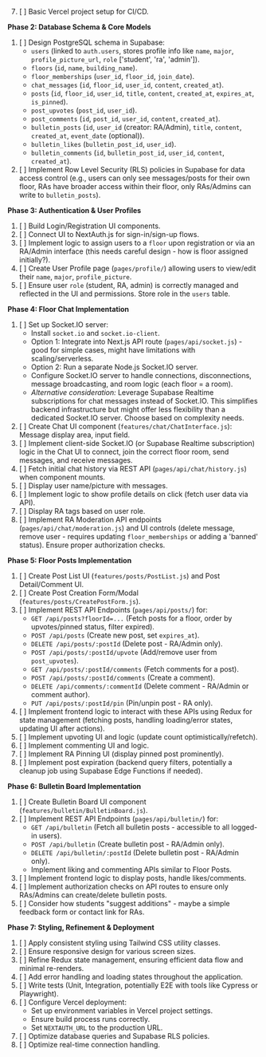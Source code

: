 7.  [ ] Basic Vercel project setup for CI/CD.

**Phase 2: Database Schema & Core Models**

1.  [ ] Design PostgreSQL schema in Supabase:
    - `users` (linked to `auth.users`, stores profile info like `name`, `major`, `profile_picture_url`, `role` ['student', 'ra', 'admin']).
    - `floors` (`id`, `name`, `building_name`).
    - `floor_memberships` (`user_id`, `floor_id`, `join_date`).
    - `chat_messages` (`id`, `floor_id`, `user_id`, `content`, `created_at`).
    - `posts` (`id`, `floor_id`, `user_id`, `title`, `content`, `created_at`, `expires_at`, `is_pinned`).
    - `post_upvotes` (`post_id`, `user_id`).
    - `post_comments` (`id`, `post_id`, `user_id`, `content`, `created_at`).
    - `bulletin_posts` (`id`, `user_id` (creator: RA/Admin), `title`, `content`, `created_at`, `event_date` (optional)).
    - `bulletin_likes` (`bulletin_post_id`, `user_id`).
    - `bulletin_comments` (`id`, `bulletin_post_id`, `user_id`, `content`, `created_at`).
2.  [ ] Implement Row Level Security (RLS) policies in Supabase for data access control (e.g., users can only see messages/posts for their own floor, RAs have broader access within their floor, only RAs/Admins can write to `bulletin_posts`).

**Phase 3: Authentication & User Profiles**

1.  [ ] Build Login/Registration UI components.
2.  [ ] Connect UI to NextAuth.js for sign-in/sign-up flows.
3.  [ ] Implement logic to assign users to a `floor` upon registration or via an RA/Admin interface (this needs careful design - how is floor assigned initially?).
4.  [ ] Create User Profile page (`pages/profile/`) allowing users to view/edit their `name`, `major`, `profile_picture`.
5.  [ ] Ensure user `role` (student, RA, admin) is correctly managed and reflected in the UI and permissions. Store role in the `users` table.

**Phase 4: Floor Chat Implementation**

1.  [ ] Set up Socket.IO server:
    - Install `socket.io` and `socket.io-client`.
    - Option 1: Integrate into Next.js API route (`pages/api/socket.js`) - good for simple cases, might have limitations with scaling/serverless.
    - Option 2: Run a separate Node.js Socket.IO server.
    - Configure Socket.IO server to handle connections, disconnections, message broadcasting, and room logic (each floor = a room).
    - _Alternative consideration:_ Leverage Supabase Realtime subscriptions for chat messages instead of Socket.IO. This simplifies backend infrastructure but might offer less flexibility than a dedicated Socket.IO server. Choose based on complexity needs.
2.  [ ] Create Chat UI component (`features/chat/ChatInterface.js`): Message display area, input field.
3.  [ ] Implement client-side Socket.IO (or Supabase Realtime subscription) logic in the Chat UI to connect, join the correct floor room, send messages, and receive messages.
4.  [ ] Fetch initial chat history via REST API (`pages/api/chat/history.js`) when component mounts.
5.  [ ] Display user name/picture with messages.
6.  [ ] Implement logic to show profile details on click (fetch user data via API).
7.  [ ] Display RA tags based on user role.
8.  [ ] Implement RA Moderation API endpoints (`pages/api/chat/moderation.js`) and UI controls (delete message, remove user - requires updating `floor_memberships` or adding a 'banned' status). Ensure proper authorization checks.

**Phase 5: Floor Posts Implementation**

1.  [ ] Create Post List UI (`features/posts/PostList.js`) and Post Detail/Comment UI.
2.  [ ] Create Post Creation Form/Modal (`features/posts/CreatePostForm.js`).
3.  [ ] Implement REST API Endpoints (`pages/api/posts/`) for:
    - `GET /api/posts?floorId=...` (Fetch posts for a floor, order by upvotes/pinned status, filter expired).
    - `POST /api/posts` (Create new post, set `expires_at`).
    - `DELETE /api/posts/:postId` (Delete post - RA/Admin only).
    - `POST /api/posts/:postId/upvote` (Add/remove user from `post_upvotes`).
    - `GET /api/posts/:postId/comments` (Fetch comments for a post).
    - `POST /api/posts/:postId/comments` (Create a comment).
    - `DELETE /api/comments/:commentId` (Delete comment - RA/Admin or comment author).
    - `PUT /api/posts/:postId/pin` (Pin/unpin post - RA only).
4.  [ ] Implement frontend logic to interact with these APIs using Redux for state management (fetching posts, handling loading/error states, updating UI after actions).
5.  [ ] Implement upvoting UI and logic (update count optimistically/refetch).
6.  [ ] Implement commenting UI and logic.
7.  [ ] Implement RA Pinning UI (display pinned post prominently).
8.  [ ] Implement post expiration (backend query filters, potentially a cleanup job using Supabase Edge Functions if needed).

**Phase 6: Bulletin Board Implementation**

1.  [ ] Create Bulletin Board UI component (`features/bulletin/BulletinBoard.js`).
2.  [ ] Implement REST API Endpoints (`pages/api/bulletin/`) for:
    - `GET /api/bulletin` (Fetch all bulletin posts - accessible to all logged-in users).
    - `POST /api/bulletin` (Create bulletin post - RA/Admin only).
    - `DELETE /api/bulletin/:postId` (Delete bulletin post - RA/Admin only).
    - Implement liking and commenting APIs similar to Floor Posts.
3.  [ ] Implement frontend logic to display posts, handle likes/comments.
4.  [ ] Implement authorization checks on API routes to ensure only RAs/Admins can create/delete bulletin posts.
5.  [ ] Consider how students "suggest additions" - maybe a simple feedback form or contact link for RAs.

**Phase 7: Styling, Refinement & Deployment**

1.  [ ] Apply consistent styling using Tailwind CSS utility classes.
2.  [ ] Ensure responsive design for various screen sizes.
3.  [ ] Refine Redux state management, ensuring efficient data flow and minimal re-renders.
4.  [ ] Add error handling and loading states throughout the application.
5.  [ ] Write tests (Unit, Integration, potentially E2E with tools like Cypress or Playwright).
6.  [ ] Configure Vercel deployment:
    - Set up environment variables in Vercel project settings.
    - Ensure build process runs correctly.
    - Set `NEXTAUTH_URL` to the production URL.
7.  [ ] Optimize database queries and Supabase RLS policies.
8.  [ ] Optimize real-time connection handling.
